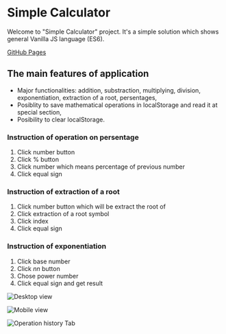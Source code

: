 # Simple Calculator

Welcome to "Simple Calculator" project. It's a simple solution which shows general Vanilla JS language (ES6).

[GitHub Pages](https://m-jarosz.github.io/calc)

## The main features of application

* Major functionalities: addition, substraction, multiplying, division, exponentiation, extraction of a root, persentages,
* Posiblity to save mathematical operations in localStorage and read it at special section,
* Posibility to clear localStorage.

### Instruction of operation on persentage
1. Click number button
2. Click % button
3. Click number which means percentage of previous number
4. Click equal sign

### Instruction of extraction of a root 
1. Click number button which will be extract the root of
2. Click extraction of a root symbol 
3. Click index
4. Click equal sign

### Instruction of exponentiation
1. Click base number
2. Click *nn* button
3. Chose power number
4. Click equal sign and get result

![Desktop view](https://imgbox.com/ErQeTZr6)

![Mobile view](https://ibb.co/xSP337p)

![Operation history Tab](https://ibb.co/fCv7pw4)


